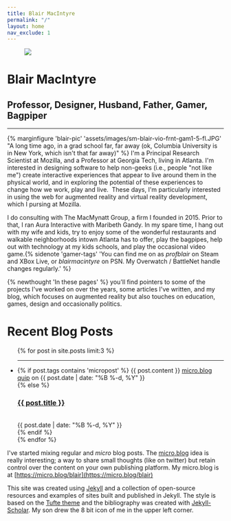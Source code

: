 ```yaml
---
title: Blair MacIntyre
permalink: "/"
layout: home
nav_exclude: 1
---
```


<figure class='fullwidth'><img src='{{site.baseurl}}/assets/uploads/2012/02/blair-wall-widecrop.jpg'/></figure>

# Blair MacIntyre

## Professor, Designer, Husband, Father, Gamer, Bagpiper
<hr class="slender">


{% marginfigure 'blair-pic' 'assets/images/sm-blair-vio-frnt-gam1-5-fl.JPG' "A long time ago, in a grad school far, far away (ok, Columbia University is in New York, which isn't that far away)" %} I'm a Principal Research Scientist at Mozilla, and a Professor at Georgia Tech, living in Atlanta. I'm interested in designing software to help non-geeks (i.e., people "not like me") create interactive experiences that appear to live around them in the physical world, and in exploring the potential of these experiences to change how we work, play and live.  These days, I'm particularly interested in using the web for augmented reality and virtual reality development, which I pursing at Mozilla. 

I do consulting with The MacMynatt Group, a firm I founded in 2015. Prior to that, I ran Aura Interactive with Maribeth Gandy. In my spare time, I hang out with my wife and kids, try to enjoy some of the wonderful restaurants and walkable neighborhoods intown Atlanta has to offer, play the bagpipes, help out with technology at my kids schools, and play the occasional video game.{% sidenote 'gamer-tags' 'You can find me on as <em>profblair</em> on Steam and XBox Live, or <em>blairmacintyre</em> on PSN. My Overwatch / BattleNet handle changes regularly.' %}

{% newthought 'In these pages' %} you'll find pointers to some of the projects I've worked on over the years, some articles I've written, and my  blog, which focuses on augmented reality but also touches on education, games, design and occasionally politics. 


# Recent Blog Posts

<ul class="content-listing">
    {% for post in site.posts limit:3 %}
      <li class="listing">
        <hr class="slender">
         {% if post.tags contains 'micropost' %}
            <span class="smaller">{{ post.content }}</span> 
            <span class="smaller"><a href="{{ post.url | prepend: site.baseurl }}">micro.blog quip</a> on {{ post.date | date: "%B %-d, %Y" }}</span>  <br/>
         {% else %}
           <a href="{{ post.url | prepend: site.baseurl }}"><h3 class="contrast">{{ post.title }}</h3></a>
            <br><span class="smaller">{{ post.date | date: "%B %-d, %Y" }}</span>  <br/>
        {% endif %}
        </li>  
    {% endfor %}
</ul>

I've started mixing regular and <em>micro</em> blog posts.  The [micro.blog](https://micro.blog) idea is really interesting; a way to share small thoughts (like on twitter) but retain control over the content on your own publishing platform.  My micro.blog is at [https://micro.blog/blair](https://micro.blog/blair)

This site was created using [Jekyll](http://jekyllrb.com) and a collection of open-source resources and examples of sites built and published in Jekyll.  The style is based on the [Tufte theme](http://github.com/clayh53/tufte-jekyll) and the bibliography was created with [Jekyll-Scholar](https://github.com/inukshuk/jekyll-scholar). My son drew the 8 bit icon of me in the upper left corner.
